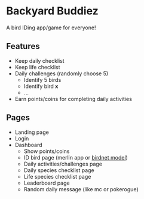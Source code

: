 # Backyard Buddiez

A bird IDing app/game for everyone!

## Features

-   Keep daily checklist
-   Keep life checklist
-   Daily challenges (randomly choose 5)
    -   Identify 5 birds
    -   Identify bird **x**
    -   ...
-   Earn points/coins for completing daily activities

## Pages

-   Landing page
-   Login
-   Dashboard
    -   Show points/coins
    -   ID bird page (merlin app or [birdnet model](https://github.com/kahst/BirdNET-Analyzer?tab=readme-ov-file#usage-cli))
    -   Daily activities/challenges page
    -   Daily species checklist page
    -   Life species checklist page
    -   Leaderboard page
    -   Random daily message (like mc or pokerogue)
